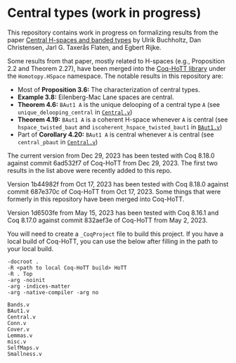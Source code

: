 # Central types (work in progress)

This repository contains work in progress on formalizing results from the paper [Central H-spaces and banded types](https://arxiv.org/abs/2301.02636) by Ulrik Buchholtz, Dan Christensen, Jarl G. Taxerås Flaten, and Egbert Rijke.

Some results from that paper, mostly related to H-spaces (e.g., Proposition 2.2 and Theorem 2.27), have been merged into the [Coq-HoTT library](https://github.com/HoTT/Coq-HoTT) under the `Homotopy.HSpace` namespace.
The notable results in this repository are:

- Most of **Proposition 3.6:** The characterization of central types.
- **Example 3.8:** Eilenberg-Mac Lane spaces are central.
- **Theorem 4.6:** `BAut1 A` is the unique delooping of a central type `A` (see `unique_delooping_central` in [`Central.v`](./Central.v))
- **Theorem 4.19:** `BAut1 A` is a coherent H-space whenever `A` is central (see `hspace_twisted_baut`  and `iscoherent_hspace_twisted_baut1` in [`BAut1.v`](./BAut1.v))
- Part of **Corollary 4.20:** `BAut1 A` is central whenever `A` is central (see `central_pbaut` in [`Central.v`](./Central.v))

The current version from Dec 29, 2023 has been tested with Coq 8.18.0 against commit 6ad532f7 of Coq-HoTT from Dec 29, 2023.
The first two results in the list above were recently added to this repo.

Version 1b44982f from Oct 17, 2023 has been tested with Coq 8.18.0 against commit 687e370c of Coq-HoTT from Oct 17, 2023.
Some things that were formerly in this repository have been merged into Coq-HoTT.

Version 1d6503fe from May 15, 2023 has been tested with Coq 8.16.1 and Coq 8.17.0 against commit 832aef3e of Coq-HoTT from May 2, 2023.

You will need to create a `_CoqProject` file to build this project.
If you have a local build of Coq-HoTT, you can use the below after filling in the path to your local build.

```
-docroot .
-R <path to local Coq-HoTT build> HoTT
-R . Top
-arg -noinit
-arg -indices-matter
-arg -native-compiler -arg no

Bands.v
BAut1.v
Central.v
Conn.v
Cover.v
Lemmas.v
misc.v
SelfMaps.v
Smallness.v
```
